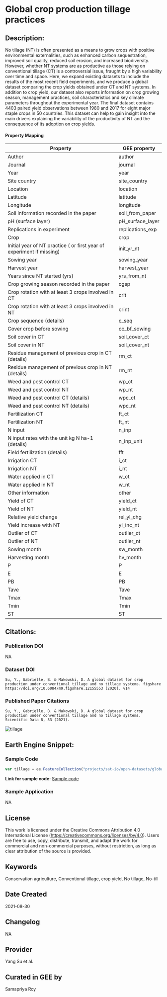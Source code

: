 
# Global crop production tillage practices

## Description:

No tillage (NT) is often presented as a means to grow crops with positive environmental externalities, such as enhanced carbon sequestration, improved soil quality, reduced soil erosion, and increased biodiversity. However, whether NT systems are as productive as those relying on conventional tillage (CT) is a controversial issue, fraught by a high variability over time and space. Here, we expand existing datasets to include the results of the most recent field experiments, and we produce a global dataset comparing the crop yields obtained under CT and NT systems. In addition to crop yield, our dataset also reports information on crop growing season, management practices, soil characteristics and key climate parameters throughout the experimental year. The final dataset contains 4403 paired yield observations between 1980 and 2017 for eight major staple crops in 50 countries. This dataset can help to gain insight into the main drivers explaining the variability of the productivity of NT and the consequence of its adoption on crop yields.


#### Property Mapping

|Property                                                             |GEE property    |
|---------------------------------------------------------------------|----------------|
|Author                                                               |author          |
|Journal                                                              |journal         |
|Year                                                                 |year            |
|Site country                                                         |site_country    |
|Location                                                             |location        |
|Latitude                                                             |latitude        |
|Longitude                                                            |longitude       |
|Soil information recorded in the paper                               |soil_from_paper |
|pH (surface layer)                                                   |pH_surface_layer|
|Replications in experiment                                           |replications_exp|
|Crop                                                                 |crop            |
|Initial year of NT practice ( or first year of experiment if missing)|init_yr_nt      |
|Sowing year                                                          |sowing_year     |
|Harvest year                                                         |harvest_year    |
|Years since NT started (yrs)                                         |yrs_from_nt     |
|Crop growing season recorded in the paper                            |cgsp            |
|Crop rotation with at least 3 crops involved in CT                   |crit            |
|Crop rotation with at least 3 crops involved in NT                   |crint           |
|Crop sequence (details)                                              |c_seq           |
|Cover crop before sowing                                             |cc_bf_sowing    |
|Soil cover in CT                                                     |soil_cover_ct   |
|Soil cover in NT                                                     |soil_cover_nt   |
|Residue management of previous crop in CT  (details)                 |rm_ct           |
|Residue management of previous crop in NT (details)                  |rm_nt           |
|Weed and pest control CT                                             |wp_ct           |
|Weed and pest control NT                                             |wp_nt           |
|Weed and pest control CT (details)                                   |wpc_ct          |
|Weed and pest control NT  (details)                                  |wpc_nt          |
|Fertilization CT                                                     |ft_ct           |
|Fertilization NT                                                     |ft_nt           |
|N input                                                              |n_inp           |
|N input rates with the unit kg N ha-1 (details)                      |n_inp_unit      |
|Field fertilization (details)                                        |fft             |
|Irrigation CT                                                        |i_ct            |
|Irrigation NT                                                        |i_nt            |
|Water applied in CT                                                  |w_ct            |
|Water applied in NT                                                  |w_nt            |
|Other information                                                    |other           |
|Yield of CT                                                          |yield_ct        |
|Yield of NT                                                          |yield_nt        |
|Relative yield change                                                |rel_yl_chg      |
|Yield increase with NT                                               |yl_inc_nt       |
|Outlier of CT                                                        |outlier_ct      |
|Outlier of NT                                                        |outlier_nt      |
|Sowing month                                                         |sw_month        |
|Harvesting month                                                     |hv_month        |
|P                                                                    |P               |
|E                                                                    |E               |
|PB                                                                   |PB              |
|Tave                                                                 |Tave            |
|Tmax                                                                 |Tmax            |
|Tmin                                                                 |Tmin            |
|ST                                                                   |ST              |

## Citations:

### Publication DOI

NA

### Dataset DOI

```
Su, Y., Gabrielle, B. & Makowski, D. A global dataset for crop production under conventional tillage and no tillage systems. figshare https://doi.org/10.6084/m9.figshare.12155553 (2020). v14
```

### Published Paper Citations

```
Su, Y., Gabrielle, B. & Makowski, D. A global dataset for crop production under conventional tillage and no tillage systems. Scientific Data 8, 33 (2021).
```

![tillage](https://user-images.githubusercontent.com/6677629/131391652-b7319de6-ab6c-4a2b-851b-0bc23c3af547.gif)

## Earth Engine Snippet:

### Sample Code

```js
var tillage = ee.FeatureCollection("projects/sat-io/open-datasets/global_tillage_production");
```

**Link for sample code:** [Sample code](https://code.earthengine.google.com/?scriptPath=users/sat-io/awesome-gee-catalog-examples:agriculture-vegetation-forestry/GLOBAL-CROP-PRODUCTION-TILLAGE-PRACTICES)

### Sample Application

NA

## License

This work is licensed under the Creative Commons Attribution 4.0 International License (https://creativecommons.org/licenses/by/4.0). Users are free to use, copy, distribute, transmit, and adapt the work for commercial and non-commercial purposes, without restriction, as long as clear attribution of the source is provided.

## Keywords

Conservation agriculture, Conventional tillage, crop yield, No tillage, No-till

## Date Created

2021-08-30

## Changelog

NA

## Provider

Yang Su et al.

## Curated in GEE by
Samapriya Roy